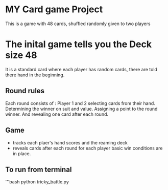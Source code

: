 # MY Card game Project

This is a game with 48 cards, shuffled randomly given to two players

# The inital game tells you the Deck size 48 
It is a standard card where each player has random cards, there are told there hand in the beginning. 

## Round rules

Each round consists of : Player 1 and 2 selecting cards from their hand. Determining the winner on suit and value. Assigning a point to the round winner. And revealing one card after each round. 

## Game 

- tracks each plaer's hand scores and the reaming deck
- reveals cards after each round for each player
basic win conditions are in place.

## To run from terminal 
'''bash
python tricky_battle.py